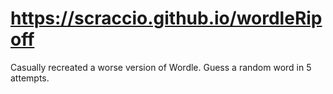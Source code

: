 # https://scraccio.github.io/wordleRipoff
Casually recreated a worse version of Wordle. Guess a random word in 5 attempts.
